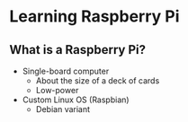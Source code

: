 # Learning Raspberry Pi

## What is a Raspberry Pi?

* Single-board computer
   * About the size of a deck of cards
   * Low-power
* Custom Linux OS (Raspbian)
   * Debian variant
